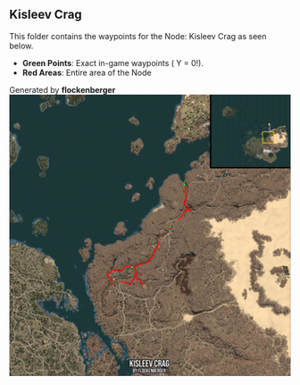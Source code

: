 ## Kisleev Crag
This folder contains the waypoints for the Node: Kisleev Crag as seen below.

- **Green Points**: Exact in-game waypoints ( Y = 0!).
- **Red Areas**: Entire area of the Node

Generated by **flockenberger**
![by_flockenberger](./Preview.webp)